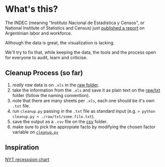 # What's this?

The INDEC (meaning "Instituto Nacional de Estadística y Censos", or National Institute of Statistics and Census) just [published a report](http://www.indec.gob.ar/uploads/informesdeprensa/erl_10_16.pdf) on Argentinian labor and workforce.

Although the data is great, the visualization is lacking.

We'll try to fix that, while keeping the data, the tools and the process open for everyone to audit, learn and criticise.

## Cleanup Process (so far)

1. *really raw* data is on `.xls` in the [raw folder](https://github.com/fernandezpablo85/employment-argentina/tree/master/raw).
2. take the information from the `.xls` and save it as plain text on the [raw/txt](https://github.com/fernandezpablo85/employment-argentina/tree/master/raw/txt) folder (follow the naming convention).
3. note that there are many sheets per `.xls`, each one should be it's own `.txt` file.
4. run `cleanup.py` passing in the `.txt` file as standard input (e.g. `> python cleanup.py < ./raw/txt/some.file.txt`).
5. save the output as a `.csv` file on the [csv](https://github.com/fernandezpablo85/employment-argentina/tree/master/csv) folder.
6. make sure to pick the appropiate facto by modifying the chosen factor variable on [`cleanup.py`](https://github.com/fernandezpablo85/employment-argentina/blob/master/cleanup.py#L91)

## Inspiration

[NYT recesssion chart](http://www.nytimes.com/interactive/2014/06/05/upshot/how-the-recession-reshaped-the-economy-in-255-charts.html)
